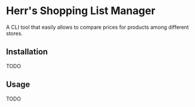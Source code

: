 # Herr's Shopping List Manager

A CLI tool that easily allows to compare prices for products among different stores.

## Installation
TODO

## Usage
TODO
